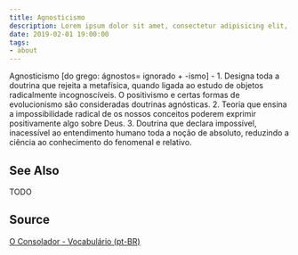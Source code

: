 ```yaml
---
title: Agnosticismo
description: Lorem ipsum dolor sit amet, consectetur adipisicing elit, sed do eiusmod tempor incididunt ut labore et dolore magna aliqua.  TODO
date: 2019-02-01 19:00:00
tags:
- about
---
```


Agnosticismo [do grego: ágnostos= ignorado + -ismo] - 1. Designa toda a doutrina que rejeita a metafísica, quando ligada ao estudo de objetos radicalmente incognoscíveis. O positivismo e certas formas de evolucionismo são consideradas doutrinas agnósticas. 2. Teoria que ensina a impossibilidade radical de os nossos conceitos poderem exprimir positivamente algo sobre Deus. 3. Doutrina que declara impossível, inacessível ao entendimento humano toda a noção de absoluto, reduzindo a ciência ao conhecimento do fenomenal e relativo.

## See Also
TODO

## Source
[O Consolador - Vocabulário (pt-BR)](http://www.oconsolador.com.br/linkfixo/vocabulario/principal.html)
